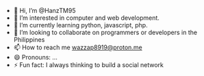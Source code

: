 - 👋 Hi, I’m @HanzTM95
- 👀 I’m interested in computer and web development.
- 🌱 I’m currently learning python, javascript, php.
- 💞️ I’m looking to collaborate on programmers or developers in the Philippines
- 📫 How to reach me wazzap8919@proton.me
- 😄 Pronouns: ...
- ⚡ Fun fact: I always thinking to build a social network

<!---
HanzTM95/HanzTM95 is a ✨ special ✨ repository because its `README.md` (this file) appears on your GitHub profile.
You can click the Preview link to take a look at your changes.
--->
